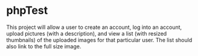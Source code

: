 # phpTest
This project will allow a user to create an account, log into an account, upload pictures (with a description), and view a list (with resized thumbnails) of the uploaded images for that particular user.
The list should also link to the full size image.